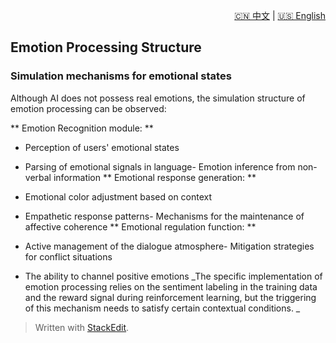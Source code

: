 <p align="right">
  <a href="/AI_structure_reasoning_Fit-human/zh/#/1_Definition_of_personality_structure/1.2_Think%20about%20the%20logical%20structure.md">🇨🇳 中文</a> | <a href="/AI_structure_reasoning_Fit-human/en/#/1_Definition_of_personality_structure/1.2_Think%20about%20the%20logical%20structure.md">🇺🇸 English</a>
</p>
 
 ## Emotion Processing Structure
### Simulation mechanisms for emotional states
Although AI does not possess real emotions, the simulation structure of emotion processing can be observed:

** Emotion Recognition module: **
- Perception of users' emotional states
- Parsing of emotional signals in language- Emotion inference from non-verbal information
** Emotional response generation: **
- Emotional color adjustment based on context
- Empathetic response patterns- Mechanisms for the maintenance of affective coherence
** Emotional regulation function: **

- Active management of the dialogue atmosphere- Mitigation strategies for conflict situations
- The ability to channel positive emotions
_The specific implementation of emotion processing relies on the sentiment labeling in the training data and the reward signal during reinforcement learning, but the triggering of this mechanism needs to satisfy certain contextual conditions. _


> Written with [StackEdit](https://stackedit.io/).
